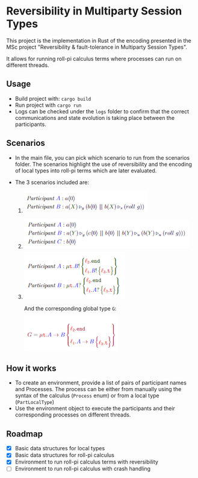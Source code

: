 # Reversibility in Multiparty Session Types

This project is the implementation in Rust of the encoding presented in the MSc project "Reversibility & fault-tolerance in Multiparty Session Types".

It allows for running roll-pi calculus terms where processes can run on different threads. 


## Usage
- Build project with: `cargo build`
- Run project with `cargo run`
- Logs can be checked under the `logs` folder to confirm that the correct communications and state evolution is taking place between the participants.

## Scenarios
- In the main file, you can pick which scenario to run from the scenarios folder. The scenarios highlight the use of reversibility and the encoding of local types into roll-pi terms which are later evaluated.
- The 3 scenarios included are:
    
    1. 
        ![Alt text](image-4.png)
    2. 
        ![Alt text](image-1.png)
    3. 
        ![Alt text](image-2.png)

        And the corresponding global type `G`:
        
        ![Alt text](image-3.png)

## How it works
- To create an environment, provide a list of pairs of participant names and Processes. The process can be either from manually using the syntax of the calculus (`Process` enum) or from a local type (`PartLocalType`) 
- Use the environment object to execute the participants and their corresponding processes on different threads.

## Roadmap

- [x] Basic data structures for local types
- [x] Basic data structures for roll-pi calculus
- [x] Environment to run roll-pi calculus terms with reversibility
- [ ] Environment to run roll-pi calculus with crash handling
